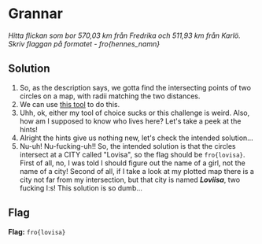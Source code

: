 # Grannar
*Hitta flickan som bor 570,03 km från Fredrika och 511,93 km från Karlö. Skriv flaggan på formatet - fro{hennes_namn}*

## Solution
1. So, as the description says, we gotta find the intersecting points of two circles on a map, with radii matching the two distances.
2. We can use [this tool](https://www.mapdevelopers.com/draw-circle-tool.php?circles=%5B%5B570030%2C64.0772951%2C18.4048826%2C%22%23AAAAAA%22%2C%22%23000000%22%2C0.4%5D%2C%5B511930%2C64.9355525%2C24.8133474%2C%22%23AAAAAA%22%2C%22%23000000%22%2C0.4%5D%5D) to do this.
3. Uhh, ok, either my tool of choice sucks or this challenge is weird. Also, how am I supposed to know who lives here? Let's take a peek at the hints!
4. Alright the hints give us nothing new, let's check the intended solution...
5. Nu-uh! Nu-fucking-uh!! So, the intended solution is that the circles intersect at a CITY called "Lovisa", so the flag should be `fro{lovisa}`. First of all, no, I was told I should figure out the name of a girl, not the name of a city! Second of all, if I take a look at my plotted map there is a city not far from my intersection, but that city is named ***Loviisa***, two fucking I:s! This solution is so dumb...


## Flag
**Flag:** `fro{lovisa}`

